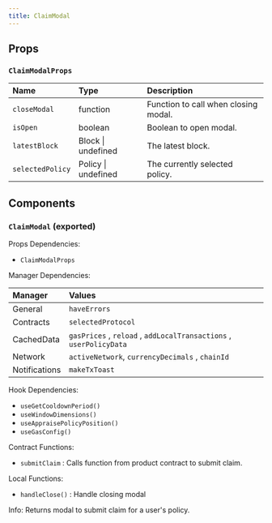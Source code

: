 ```yaml
---
title: ClaimModal
---
```


## Props

### `ClaimModalProps`

| Name | Type | Description                                                          |
| :--- | :--- | :------------------------------------------------------------------- |
| `closeModal` | function | Function to call when closing modal.
| `isOpen` | boolean | Boolean to open modal.
| `latestBlock` | Block \| undefined | The latest block.
| `selectedPolicy` | Policy \| undefined | The currently selected policy.

## Components

### `ClaimModal` (exported)

Props Dependencies:

- `ClaimModalProps`

Manager Dependencies:

| Manager | Values                                                          |
| :--- | :------------------------------------------------------------------- |
| General | `haveErrors`
| Contracts | `selectedProtocol`
| CachedData | `gasPrices` , `reload` , `addLocalTransactions` , `userPolicyData`
| Network | `activeNetwork`, `currencyDecimals` , `chainId`
| Notifications | `makeTxToast`

Hook Dependencies:

- `useGetCooldownPeriod()`
- `useWindowDimensions()`
- `useAppraisePolicyPosition()`
- `useGasConfig()`

Contract Functions:

- `submitClaim` : Calls function from product contract to submit claim.

Local Functions:

- `handleClose()` : Handle closing modal

Info: Returns modal to submit claim for a user's policy.